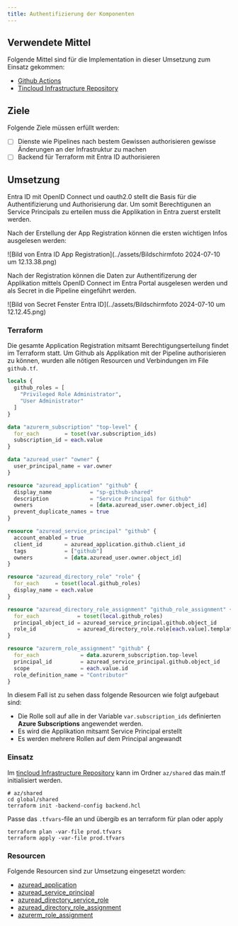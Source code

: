 ```yaml
---
title: Authentifizierung der Komponenten
---
```


## Verwendete Mittel

Folgende Mittel sind für die Implementation in dieser Umsetzung zum Einsatz gekommen:

- [Github Actions](./2vug-github-actions.md)
- [Tincloud Infrastructure Repository](https://github.com/migueltinembart/tincloud-infrastructure)

## Ziele

Folgende Ziele müssen erfüllt werden:

- [ ] Dienste wie Pipelines nach bestem Gewissen authorisieren gewisse Änderungen an der Infrastruktur zu machen
- [ ] Backend für Terraform mit Entra ID authorisieren

## Umsetzung

Entra ID mit OpenID Connect und oauth2.0 stellt die Basis für die Authentifizierung und Authorisierung dar. Um somit Berechtigunen an Service Principals zu erteilen muss die Applikation in Entra zuerst erstellt werden.

Nach der Erstellung der App Registration können die ersten wichtigen Infos ausgelesen werden:

![Bild von Entra ID App Registration](../assets/Bildschirmfoto 2024-07-10 um 12.13.38.png)

Nach der Registration können die Daten zur Authentifizerung der Applikation mittels OpenID Connect im Entra Portal ausgelesen werden und als Secret in die Pipeline eingeführt werden.

![Bild von Secret Fenster Entra ID](../assets/Bildschirmfoto 2024-07-10 um 12.12.45.png)

### Terraform

Die gesamte Application Registration mitsamt Berechtigungserteilung findet im Terraform statt. Um Github als Applikation mit der Pipeline authorisieren zu können, wurden alle nötigen Resourcen und Verbindungen im File `github.tf`. 

```tf
locals {
  github_roles = [
    "Privileged Role Administrator",
    "User Administrator"
  ]
}

data "azurerm_subscription" "top-level" {
  for_each        = toset(var.subscription_ids)
  subscription_id = each.value
}

data "azuread_user" "owner" {
  user_principal_name = var.owner
}

resource "azuread_application" "github" {
  display_name            = "sp-github-shared"
  description             = "Service Principal for Github"
  owners                  = [data.azuread_user.owner.object_id]
  prevent_duplicate_names = true
}

resource "azuread_service_principal" "github" {
  account_enabled = true
  client_id       = azuread_application.github.client_id
  tags            = ["github"]
  owners          = [data.azuread_user.owner.object_id]
}

resource "azuread_directory_role" "role" {
  for_each     = toset(local.github_roles)
  display_name = each.value
}

resource "azuread_directory_role_assignment" "github_role_assignment" {
  for_each            = toset(local.github_roles)
  principal_object_id = azuread_service_principal.github.object_id
  role_id             = azuread_directory_role.role[each.value].template_id
}

resource "azurerm_role_assignment" "github" {
  for_each             = data.azurerm_subscription.top-level
  principal_id         = azuread_service_principal.github.object_id
  scope                = each.value.id
  role_definition_name = "Contributor"
}
```

In diesem Fall ist zu sehen dass folgende Resourcen wie folgt aufgebaut sind:

- Die Rolle soll auf alle in der Variable `var.subscription_ids` definierten **Azure Subscriptions** angewendet werden. 
- Es wird die Applikation mitsamt Service Principal erstellt
- Es werden mehrere Rollen auf dem Principal angewandt

### Einsatz

Im [tincloud Infrastructure Repository](https://github.com/migueltinembart/tincloud-infrastructure) kann im Ordner `az/shared` das main.tf initialisiert werden. 

```hcl
# az/shared
cd global/shared
terraform init -backend-config backend.hcl
```

Passe das `.tfvars`-file an und übergib es an terraform für plan oder apply

```hcl
terraform plan -var-file prod.tfvars
terraform apply -var-file prod.tfvars
```

### Resourcen

Folgende Resourcen sind zur Umsetzung eingesetzt worden:

- [azuread_application](https://registry.terraform.io/providers/hashicorp/azuread/latest/docs/resources/application)
- [azuread_service_principal](https://registry.terraform.io/providers/hashicorp/azuread/latest/docs/resources/service_principal)
- [azuread_directory_service_role](https://registry.terraform.io/providers/hashicorp/azuread/latest/docs/resources/directory_role)
- [azuread_directory_role_assignment](https://registry.terraform.io/providers/hashicorp/azuread/latest/docs/resources/directory_role_assignment)
- [azurerm_role_assignment](https://registry.terraform.io/providers/hashicorp/azurerm/latest/docs/resources/role_assignment)
